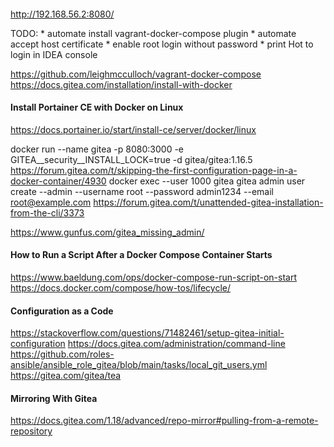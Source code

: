 ####
http://192.168.56.2:8080/

TODO:
    * automate install vagrant-docker-compose plugin
    * automate accept host certificate
    * enable root login without password
    * print Hot to login in IDEA console
    
https://github.com/leighmcculloch/vagrant-docker-compose
https://docs.gitea.com/installation/install-with-docker

#### Install Portainer CE with Docker on Linux
https://docs.portainer.io/start/install-ce/server/docker/linux

docker run --name gitea -p 8080:3000 -e GITEA__security__INSTALL_LOCK=true -d gitea/gitea:1.16.5
https://forum.gitea.com/t/skipping-the-first-configuration-page-in-a-docker-container/4930
docker exec --user 1000 gitea gitea admin user create --admin --username root --password admin1234 --email root@example.com
https://forum.gitea.com/t/unattended-gitea-installation-from-the-cli/3373

https://www.gunfus.com/gitea_missing_admin/

#### How to Run a Script After a Docker Compose Container Starts
https://www.baeldung.com/ops/docker-compose-run-script-on-start
https://docs.docker.com/compose/how-tos/lifecycle/

#### Configuration as a Code
https://stackoverflow.com/questions/71482461/setup-gitea-initial-configuration
https://docs.gitea.com/administration/command-line
https://github.com/roles-ansible/ansible_role_gitea/blob/main/tasks/local_git_users.yml
https://gitea.com/gitea/tea

#### Mirroring With Gitea
https://docs.gitea.com/1.18/advanced/repo-mirror#pulling-from-a-remote-repository
